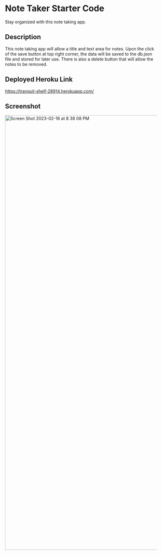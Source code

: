 # Note Taker Starter Code
Stay organized with this note taking app.

## Description
This note taking app will allow a title and text area for notes. Upon the click of the save button at top right corner, the data will be saved to the db.json file and stored for later use. There is also a delete button that will allow the notes to be removed.

## Deployed Heroku Link
https://tranquil-shelf-28914.herokuapp.com/

## Screenshot
<img width="1436" alt="Screen Shot 2023-02-16 at 8 38 08 PM" src="https://user-images.githubusercontent.com/110792371/219550691-fb9664f0-0948-4539-a170-b0716a2661b0.png">
